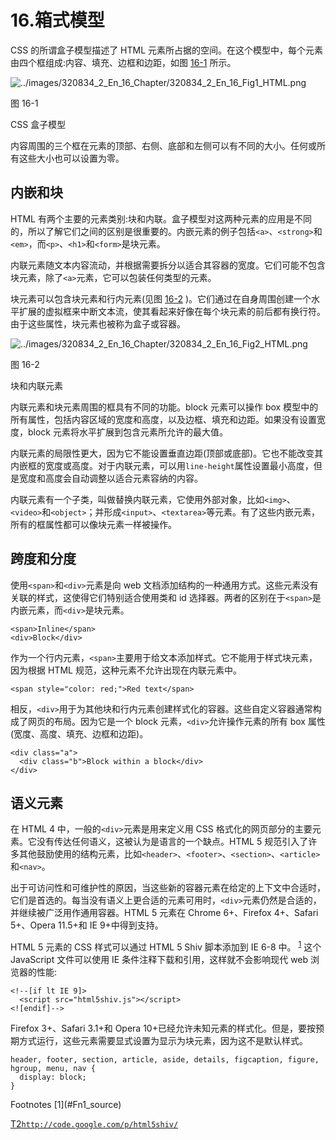 # 16.箱式模型

CSS 的所谓盒子模型描述了 HTML 元素所占据的空间。在这个模型中，每个元素由四个框组成:内容、填充、边框和边距，如图 [16-1](#Fig1) 所示。

![../images/320834_2_En_16_Chapter/320834_2_En_16_Fig1_HTML.png](../images/320834_2_En_16_Chapter/320834_2_En_16_Fig1_HTML.png)

图 16-1

CSS 盒子模型

内容周围的三个框在元素的顶部、右侧、底部和左侧可以有不同的大小。任何或所有这些大小也可以设置为零。

## 内嵌和块

HTML 有两个主要的元素类别:块和内联。盒子模型对这两种元素的应用是不同的，所以了解它们之间的区别是很重要的。内嵌元素的例子包括`<a>`、`<strong>`和`<em>`，而`<p>`、`<h1>`和`<form>`是块元素。

内联元素随文本内容流动，并根据需要拆分以适合其容器的宽度。它们可能不包含块元素，除了`<a>`元素，它可以包装任何类型的元素。

块元素可以包含块元素和行内元素(见图 [16-2](#Fig2) )。它们通过在自身周围创建一个水平扩展的虚拟框来中断文本流，使其看起来好像在每个块元素的前后都有换行符。由于这些属性，块元素也被称为盒子或容器。

![../images/320834_2_En_16_Chapter/320834_2_En_16_Fig2_HTML.png](../images/320834_2_En_16_Chapter/320834_2_En_16_Fig2_HTML.png)

图 16-2

块和内联元素

内联元素和块元素周围的框具有不同的功能。block 元素可以操作 box 模型中的所有属性，包括内容区域的宽度和高度，以及边框、填充和边距。如果没有设置宽度，block 元素将水平扩展到包含元素所允许的最大值。

内联元素的局限性更大，因为它不能设置垂直边距(顶部或底部)。它也不能改变其内嵌框的宽度或高度。对于内联元素，可以用`line-height`属性设置最小高度，但是宽度和高度会自动调整以适合元素容纳的内容。

内联元素有一个子类，叫做替换内联元素，它使用外部对象，比如`<img>`、`<video>`和`<object>`；并形成`<input>`、`<textarea>`等元素。有了这些内嵌元素，所有的框属性都可以像块元素一样被操作。

## 跨度和分度

使用`<span>`和`<div>`元素是向 web 文档添加结构的一种通用方式。这些元素没有关联的样式，这使得它们特别适合使用类和 id 选择器。两者的区别在于`<span>`是内嵌元素，而`<div>`是块元素。

```
<span>Inline</span>
<div>Block</div>

```

作为一个行内元素，`<span>`主要用于给文本添加样式。它不能用于样式块元素，因为根据 HTML 规范，这种元素不允许出现在内联元素中。

```
<span style="color: red;">Red text</span>

```

相反，`<div>`用于为其他块和行内元素创建样式化的容器。这些自定义容器通常构成了网页的布局。因为它是一个 block 元素，`<div>`允许操作元素的所有 box 属性(宽度、高度、填充、边框和边距)。

```
<div class="a">
  <div class="b">Block within a block</div>
</div>

```

## 语义元素

在 HTML 4 中，一般的`<div>`元素是用来定义用 CSS 格式化的网页部分的主要元素。它没有传达任何语义，这被认为是语言的一个缺点。HTML 5 规范引入了许多其他鼓励使用的结构元素，比如`<header>`、`<footer>`、`<section>`、`<article>`和`<nav>`。

出于可访问性和可维护性的原因，当这些新的容器元素在给定的上下文中合适时，它们是首选的。每当没有语义上更合适的元素可用时，`<div>`元素仍然是合适的，并继续被广泛用作通用容器。HTML 5 元素在 Chrome 6+、Firefox 4+、Safari 5+、Opera 11.5+和 IE 9+中得到支持。

HTML 5 元素的 CSS 样式可以通过 HTML 5 Shiv 脚本添加到 IE 6-8 中。 <sup>[1](#Fn1)</sup> 这个 JavaScript 文件可以使用 IE 条件注释下载和引用，这样就不会影响现代 web 浏览器的性能:

```
<!--[if lt IE 9]>
  <script src="html5shiv.js"></script>
<![endif]-->

```

Firefox 3+、Safari 3.1+和 Opera 10+已经允许未知元素的样式化。但是，要按预期方式运行，这些元素需要显式设置为显示为块元素，因为这不是默认样式。

```
header, footer, section, article, aside, details, figcaption, figure, hgroup, menu, nav {
  display: block;
}

```

<aside class="FootnoteSection" epub:type="footnotes">Footnotes [1](#Fn1_source)

[T2`http://code.google.com/p/html5shiv/`](http://code.google.com/p/html5shiv/)

 </aside>